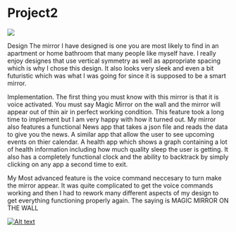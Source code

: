 # Project2
![](p2.Mason.Weaver.png)

Design
The mirror I have designed is one you are most likely to find in an apartment or home bathroom that many people like myself have.
I really enjoy designes that use vertical symmetry as well as appropriate spacing which is why I chose this design.
It also looks very sleek and even a bit futuristic which was what I was going for since it is supposed to be a smart mirror.

Implementation.
The first thing you must know with this mirror is that it is voice activated.
You must say Magic Mirror on the wall and the mirror will appear out of thin air in perfect working condition.
This feature took a long time to implement but I am very happy with how it turned out. 
My mirror also features a functional News app that takes a json file and reads the data to give you the news.
A similar app that allow the user to see upcoming events on thier calendar.
A health app which shows a graph containing a lot of health information including how much quality sleep the user is getting.
It also has a completely functional clock and the ability to backtrack by simply clicking on any app a second time to exit.

My Most advanced feature is the voice command neccesary to turn make the mirror appear. It was quite complicated to get the voice commands working and then I had to rework many different aspects of my design to get everything functioning properly again.
The saying is MAGIC MIRROR ON THE WALL





[![Alt text](https://img.youtube.com/vi/K2SzSb0iWQw/0.jpg)](https://www.youtube.com/watch?v=K2SzSb0iWQw)


